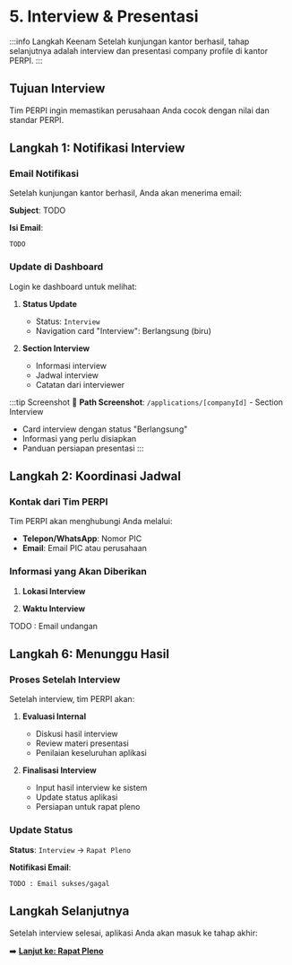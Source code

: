 # 5. Interview & Presentasi

:::info Langkah Keenam
Setelah kunjungan kantor berhasil, tahap selanjutnya adalah interview dan presentasi company profile di kantor PERPI.
:::

## Tujuan Interview

Tim PERPI ingin memastikan perusahaan Anda cocok dengan nilai dan standar PERPI.

## Langkah 1: Notifikasi Interview

### Email Notifikasi

Setelah kunjungan kantor berhasil, Anda akan menerima email:

**Subject**: TODO

**Isi Email**:
```
TODO
```

### Update di Dashboard

Login ke dashboard untuk melihat:

1. **Status Update**
   - Status: `Interview`
   - Navigation card "Interview": Berlangsung (biru)

2. **Section Interview**
   - Informasi interview
   - Jadwal interview
   - Catatan dari interviewer

:::tip Screenshot
📸 **Path Screenshot**: `/applications/[companyId]` - Section Interview
- Card interview dengan status "Berlangsung"
- Informasi yang perlu disiapkan
- Panduan persiapan presentasi
:::

## Langkah 2: Koordinasi Jadwal

### Kontak dari Tim PERPI

Tim PERPI akan menghubungi Anda melalui:
- **Telepon/WhatsApp**: Nomor PIC
- **Email**: Email PIC atau perusahaan

### Informasi yang Akan Diberikan

1. **Lokasi Interview**

2. **Waktu Interview**

TODO : Email undangan

## Langkah 6: Menunggu Hasil

### Proses Setelah Interview

Setelah interview, tim PERPI akan:

1. **Evaluasi Internal**
   - Diskusi hasil interview
   - Review materi presentasi
   - Penilaian keseluruhan aplikasi

2. **Finalisasi Interview**
   - Input hasil interview ke sistem
   - Update status aplikasi
   - Persiapan untuk rapat pleno

### Update Status

**Status**: `Interview` → `Rapat Pleno`

**Notifikasi Email**:
```
TODO : Email sukses/gagal
```
## Langkah Selanjutnya

Setelah interview selesai, aplikasi Anda akan masuk ke tahap akhir:

➡️ **[Lanjut ke: Rapat Pleno](./07-plenary-meeting.md)**